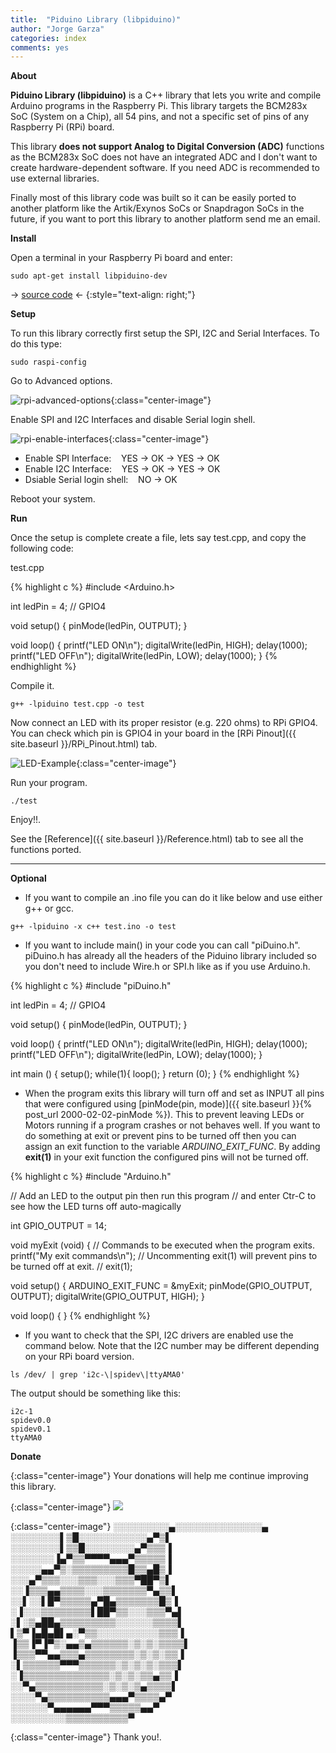 ```yaml
---
title:  "Piduino Library (libpiduino)"
author: "Jorge Garza"
categories: index
comments: yes
---
```


**About**

**Piduino Library (libpiduino)** is a C++ library that lets you write and compile Arduino programs in the Raspberry Pi. This library 
targets the BCM283x SoC (System on a Chip), all 54 pins, and not a specific set of pins of any Raspberry Pi (RPi) board.

This library **does not support Analog to Digital Conversion (ADC)** functions as the BCM283x
SoC does not have an integrated ADC and I don't want to create hardware-dependent software. 
If you need ADC is recommended to use external libraries.

Finally most of this library code was built so it can be easily ported to another platform like the Artik/Exynos SoCs
 or Snapdragon SoCs in the future, if you want to port this library to another platform send me an email.

**Install**

Open a terminal in your Raspberry Pi board and enter:

```
sudo apt-get install libpiduino-dev
```
-> [source code](https://github.com/NVSL/PiDuino_Library) <-
{:style="text-align: right;"}

**Setup**

To run this library correctly first setup the SPI, I2C and Serial Interfaces. To do this type:

```
sudo raspi-config
```

Go to Advanced options.

![rpi-advanced-options](images/rpi_config_1.png){:class="center-image"}

Enable SPI and I2C Interfaces and disable Serial login shell.

![rpi-enable-interfaces](images/rpi_config_2.png){:class="center-image"}

* Enable SPI Interface: &nbsp;&nbsp; YES -> OK -> YES -> OK
* Enable I2C Interface: &nbsp;&nbsp; YES -> OK -> YES -> OK
* Dsiable Serial login shell: &nbsp;&nbsp; NO -> OK

Reboot your system. 

**Run**

Once the setup is complete create a file, lets say test.cpp, and copy the following code:

test.cpp

{% highlight c %}
#include <Arduino.h>

int ledPin = 4; // GPIO4

void setup() {
        pinMode(ledPin, OUTPUT);
}

void loop() {
        printf("LED ON\n");
        digitalWrite(ledPin, HIGH);
        delay(1000);
        printf("LED OFF\n");
        digitalWrite(ledPin, LOW);
        delay(1000);
}
{% endhighlight %}

Compile it.

```
g++ -lpiduino test.cpp -o test
```

Now connect an LED with its proper resistor (e.g. 220 ohms) to RPi GPIO4.
You can check which pin is GPIO4 in your board in the [RPi Pinout]({{ site.baseurl }}/RPi_Pinout.html) tab.

![LED-Example](images/LED_Example.png){:class="center-image"}

Run your program. 

```
./test
```

Enjoy!!.

See the [Reference]({{ site.baseurl }}/Reference.html) tab to see all the functions ported.  

-----------------

**Optional**

- If you want to compile an .ino file you can do it like below and use either g++ or gcc.

```
g++ -lpiduino -x c++ test.ino -o test 
```

- If you want to include main() in your code you can call "piDuino.h". piDuino.h has already all the headers of the Piduino library included so you don't need to include Wire.h or SPI.h like as if you use Arduino.h.

{% highlight c %}
#include "piDuino.h"

int ledPin = 4; // GPIO4

void setup() {
        pinMode(ledPin, OUTPUT);
}

void loop() {
        printf("LED ON\n");
        digitalWrite(ledPin, HIGH);
        delay(1000);
        printf("LED OFF\n");
        digitalWrite(ledPin, LOW);
        delay(1000);
}

int main () {
	setup();
	while(1){
		loop();
	}
	return (0);
}
{% endhighlight %}

- When the program exits this library will turn off and set as INPUT all pins that were configured using [pinMode(pin, mode)]({{ site.baseurl }}{% post_url 2000-02-02-pinMode %}). This to prevent leaving LEDs or Motors running if a program crashes or not behaves well. If you want to do something at exit or prevent pins to be turned off then you can assign an exit function to the variable *ARDUINO_EXIT_FUNC*. By adding **exit(1)** in your exit function the configured pins will not be turned off. 

{% highlight c %}
#include "Arduino.h"

// Add an LED to the output pin then run this program
// and enter Ctr-C to see how the LED turns off auto-magically

int GPIO_OUTPUT = 14;

void myExit (void) {
   // Commands to be executed when the program exits. 
   printf("My exit commands\n");
   // Uncommenting exit(1) will prevent pins to be turned off at exit. 
   // exit(1);

void setup() {
   ARDUINO_EXIT_FUNC = &myExit;
   pinMode(GPIO_OUTPUT, OUTPUT);
   digitalWrite(GPIO_OUTPUT, HIGH);
}

void loop() {
}
{% endhighlight %}

- If you want to check that the SPI, I2C drivers are enabled use the command below.
Note that the I2C number may be different depending on your RPi board version. 

```
ls /dev/ | grep 'i2c-\|spidev\|ttyAMA0'
```

The output should be something like this:

```
i2c-1
spidev0.0
spidev0.1
ttyAMA0
```

**Donate**

{:class="center-image"}
Your donations will help me continue improving this library. 

{:class="center-image"}
[![](https://www.paypalobjects.com/en_US/i/btn/btn_donateCC_LG.gif)](https://www.paypal.com/cgi-bin/webscr?cmd=_donations&business=XV85PF2AAESFJ&lc=US&item_name=Piduino%20Library&currency_code=USD&bn=PP%2dDonationsBF%3abtn_donateCC_LG%2egif%3aNonHosted)

{:class="center-image"}
░░░░░░░░░▄░░░░░░░░░░░░░░▄  
░░░░░░░░▌▒█░░░░░░░░░░░▄▀▒▌  
░░░░░░░░▌▒▒█░░░░░░░░▄▀▒▒▒▐  
░░░░░░░▐▄▀▒▒▀▀▀▀▄▄▄▀▒▒▒▒▒▐  
░░░░░▄▄▀▒░▒▒▒▒▒▒▒▒▒█▒▒▄█▒▐  
░░░▄▀▒▒▒░░░▒▒▒░░░▒▒▒▀██▀▒▌  
░░▐▒▒▒▄▄▒▒▒▒░░░▒▒▒▒▒▒▒▀▄▒▒▌  
░░▌░░▌█▀▒▒▒▒▒▄▀█▄▒▒▒▒▒▒▒█▒▐  
░▐░░░▒▒▒▒▒▒▒▒▌██▀▒▒░░░▒▒▒▀▄▌  
░▌░▒▄██▄▒▒▒▒▒▒▒▒▒░░░░░░▒▒▒▒▌  
▌▒▀▐▄█▄█▌▄░▀▒▒░░░░░░░░░░▒▒▒▐  
▐▒▒▐▀▐▀▒░▄▄▒▄▒▒▒▒▒▒░▒░▒░▒▒▒▒▌  
▐▒▒▒▀▀▄▄▒▒▒▄▒▒▒▒▒▒▒▒░▒░▒░▒▒▐  
░▌▒▒▒▒▒▒▀▀▀▒▒▒▒▒▒░▒░▒░▒░▒▒▒▌  
░▐▒▒▒▒▒▒▒▒▒▒▒▒▒▒░▒░▒░▒▒▄▒▒▐  
░░▀▄▒▒▒▒▒▒▒▒▒▒▒░▒░▒░▒▄▒▒▒▒▌  
░░░░▀▄▒▒▒▒▒▒▒▒▒▒▄▄▄▀▒▒▒▒▄▀  
░░░░░░▀▄▄▄▄▄▄▀▀▀▒▒▒▒▒▄▄▀  
░░░░░░░░░▒▒▒▒▒▒▒▒▒▒▀  

{:class="center-image"}
Thank you!.








